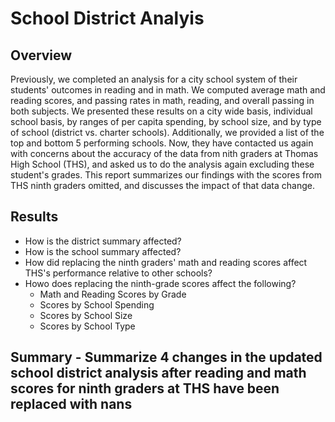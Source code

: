 # School District Analyis

## Overview

Previously, we completed an analysis for a city school system of their students' outcomes in reading and in math. We computed average math and reading scores, and passing rates in math, reading, and overall passing in both subjects.  We presented these results on a city wide basis, individual school basis, by ranges of per capita spending, by school size, and by type of school (district vs. charter schools). Additionally, we provided a list of the top and bottom 5 performing schools. Now, they have contacted us again with concerns about the accuracy of the data from nith graders at Thomas High School (THS), and asked us to do the analysis again excluding these student's grades. This report summarizes our findings with the scores from THS ninth graders omitted, and discusses the impact of that data change.

## Results

- How is the district summary affected?
- How is the school summary affected?
- How did replacing the ninth graders' math and reading scores affect THS's performance relative to other schools?
- Howo does replacing the ninth-grade scores affect the following?
    - Math and Reading Scores by Grade
    - Scores by School Spending
    - Scores by School Size
    - Scores by School Type

## Summary - Summarize 4 changes in the updated school district analysis after reading and math scores for ninth graders at THS have been replaced with nans


